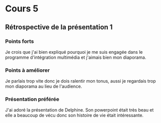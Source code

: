 # Cours 5
## Rétrospective de la présentation 1

### Points forts
Je crois que j'ai bien expliqué pourquoi je me suis engagée dans le programme d'intégration multimédia et j'aimais bien mon diaporama.

### Points à améliorer
Je parlais trop vite donc je dois ralentir mon tonus, aussi je regardais trop mon diaporama au lieu de l'audience.

### Présentation préférée
J'ai adoré la présentation de Delphine. Son powerpoint était très beau et elle a beaucoup de vécu donc son histoire de vie était intéressante.
